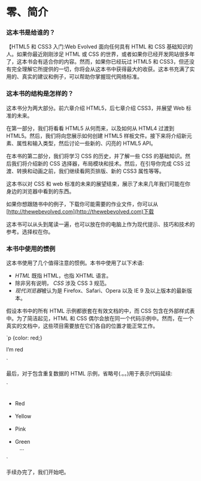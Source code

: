 # 零、简介

### 这本书是给谁的？

【HTML5 和 CSS3 入门:Web Evolved 面向任何具有 HTML 和 CSS 基础知识的人。如果你最近刚刚涉足 HTML 或 CSS 的世界，或者如果你已经开发网站很多年了，这本书会有适合你的内容。然而，如果你已经玩过 HTML5 和 CSS3，但还没有完全理解它所提供的一切，你将会从这本书中获得最大的收获。这本书充满了实用的、真实的建议和例子，可以帮助你掌握现代网络标准。

### 这本书的结构是怎样的？

这本书分为两大部分。前六章介绍 HTML5，后七章介绍 CSS3，并展望 Web 标准的未来。

在第一部分，我们将看看 HTML5 从何而来，以及如何从 HTML4 过渡到 HTML5。然后，我们将向您展示如何创建 HTML5 样板文件。接下来将介绍新元素、属性和输入类型，然后讨论一些新的、闪亮的 HTML5 API。

在本书的第二部分，我们将学习 CSS 的历史，并了解一些 CSS 的基础知识。然后我们将介绍新的 CSS 选择器，布局模块和技术。然后，在引导你完成 CSS 过渡、转换和动画之前，我们继续看网页排版、新的 CSS3 属性等等。

这本书以对 CSS 和 web 标准的未来的展望结束，展示了未来几年我们可能在你身边的浏览器中看到的东西。

如果你想跟随书中的例子，下载你可能需要的作业文件，你可以从[http://thewebevolved.com](http://thewebevolved.com)下载

这本书可以从头到尾读一遍，也可以放在你的电脑上作为现代提示、技巧和技术的参考。选择权在你。

### 本书中使用的惯例

这本书使用了几个值得注意的惯例。本书中使用了以下术语:

*   *HTML* 既指 HTML，也指 XHTML 语言。
*   除非另有说明， *CSS* 涉及 CSS 3 规范。
*   *现代浏览器*被认为是 Firefox、Safari、Opera 以及 IE 9 及以上版本的最新版本。

假设本书中的所有 HTML 示例都嵌套在有效文档的中，而 CSS 包含在外部样式表中。为了简洁起见，HTML 和 CSS 偶尔会放在同一个代码示例中。然而，在一个真实的文档中，这些项目需要放在它们各自的位置才能正常工作。

`p {color: red;}

<p>I’m red</p>`

最后，对于包含重复数据的 HTML 示例，省略号(.。。)用于表示代码延续:

`<ul>
  <li>Red</li>
  <li>Yellow</li>
  <li>Pink</li>
  <li>Green</li>
   …
</ul>`

手续办完了，我们开始吧。